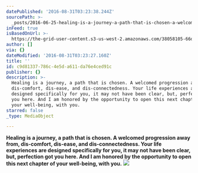 ```yaml
---
datePublished: '2016-08-31T03:23:38.244Z'
sourcePath: >-
  _posts/2016-06-25-healing-is-a-journey-a-path-that-is-chosen-a-welcomed-prog.md
inFeed: true
isBasedOnUrl: >-
  https://the-grid-user-content.s3-us-west-2.amazonaws.com/38058105-66d9-4f38-8149-02be11cae279.jpg
author: []
via: {}
dateModified: '2016-08-31T03:23:27.160Z'
title: ''
id: c9d81337-786c-4e5d-a611-da76e4ced91c
publisher: {}
description: >-
  Healing is a journey, a path that is chosen. A welcomed progression away from,
  dis-comfort, dis-ease, and dis-connectedness. Your life experiences are
  designed specifically for you, it may not have been clear, but, perfection got
  you here. And I am honored by the opportunity to open this next chapter of
  your well-being, with you.
starred: false
_type: MediaObject

---
```

**Healing is a journey, a path that is chosen. A welcomed progression away from, dis-comfort, dis-ease, and dis-connectedness. Your life experiences are designed specifically for you, it may not have been clear, but, perfection got you here. And I am honored by the opportunity to open this next chapter of your well-being, with you.**
![](https://the-grid-user-content.s3-us-west-2.amazonaws.com/38058105-66d9-4f38-8149-02be11cae279.jpg)